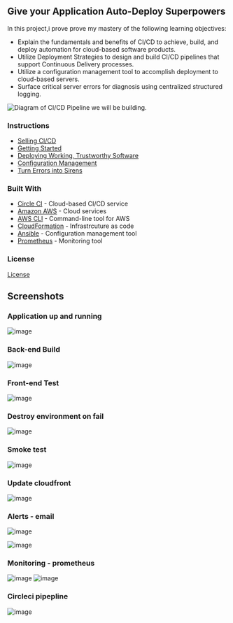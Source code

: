 
## Give your Application Auto-Deploy Superpowers

In this project,i prove prove my mastery of the following learning objectives:

- Explain the fundamentals and benefits of CI/CD to achieve, build, and deploy automation for cloud-based software products.
- Utilize Deployment Strategies to design and build CI/CD pipelines that support Continuous Delivery processes.
- Utilize a configuration management tool to accomplish deployment to cloud-based servers.
- Surface critical server errors for diagnosis using centralized structured logging.

![Diagram of CI/CD Pipeline we will be building.](udapeople.png)

### Instructions

* [Selling CI/CD](instructions/0-selling-cicd.md)
* [Getting Started](instructions/1-getting-started.md)
* [Deploying Working, Trustworthy Software](instructions/2-deploying-trustworthy-code.md)
* [Configuration Management](instructions/3-configuration-management.md)
* [Turn Errors into Sirens](instructions/4-turn-errors-into-sirens.md)

### Built With

- [Circle CI](www.circleci.com) - Cloud-based CI/CD service
- [Amazon AWS](https://aws.amazon.com/) - Cloud services
- [AWS CLI](https://aws.amazon.com/cli/) - Command-line tool for AWS
- [CloudFormation](https://aws.amazon.com/cloudformation/) - Infrastrcuture as code
- [Ansible](https://www.ansible.com/) - Configuration management tool
- [Prometheus](https://prometheus.io/) - Monitoring tool

### License
[License](LICENSE.md)

## Screenshots
### Application up and running
![image](https://user-images.githubusercontent.com/86717383/233176329-de0e4e05-8de6-40cc-a2ee-c60d7cc60f65.png)

### Back-end Build
![image](https://user-images.githubusercontent.com/86717383/233175818-b0f47312-ffa8-4995-9566-8e06ae7fb043.png)
### Front-end Test
![image](https://user-images.githubusercontent.com/86717383/233175996-d4136e16-9c4f-48c6-90ea-c8a5e29d2c3c.png)

### Destroy environment on fail
![image](https://user-images.githubusercontent.com/86717383/233173976-a52b7e78-b0bf-4cda-b61f-fbb69449a9f9.png)
### Smoke test
![image](https://user-images.githubusercontent.com/86717383/233174240-4d75d48b-a197-45e0-817a-710248feb60f.png)
### Update cloudfront
![image](https://user-images.githubusercontent.com/86717383/233177332-d85c198e-41f9-4a95-9ea2-7b1e77f3216c.png)

### Alerts - email 
![image](https://user-images.githubusercontent.com/86717383/233174652-ab7a4832-6338-4171-ae51-373f7639ebd3.png)

![image](https://user-images.githubusercontent.com/86717383/233174874-c31acf3a-f5c0-4850-9d52-308000eac4d9.png)
### Monitoring - prometheus
![image](https://user-images.githubusercontent.com/86717383/233175322-0237534e-49b0-4e0f-921a-6bbc69d038bc.png)
![image](https://user-images.githubusercontent.com/86717383/233175486-f52debb4-1843-4d87-b3b2-dd34de227556.png)
### Circleci pipepline
![image](https://user-images.githubusercontent.com/86717383/233178094-e8066015-baf8-444a-b1ce-758cf73a08b8.png)







